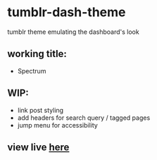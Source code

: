 # tumblr-dash-theme
tumblr theme emulating the dashboard's look

## working title:
- Spectrum

## WIP:
- link post styling
- add headers for search query / tagged pages
- jump menu for accessibility

## view live [here](https://spectrumtheme.tumblr.com/)
